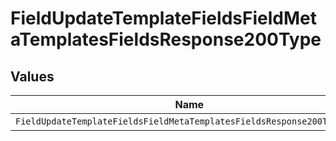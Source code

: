 # FieldUpdateTemplateFieldsFieldMetaTemplatesFieldsResponse200Type


## Values

| Name                                                                   | Value                                                                  |
| ---------------------------------------------------------------------- | ---------------------------------------------------------------------- |
| `FieldUpdateTemplateFieldsFieldMetaTemplatesFieldsResponse200TypeDate` | date                                                                   |